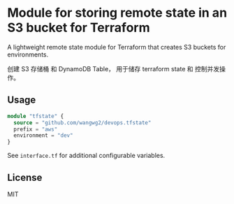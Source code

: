 # Module for storing remote state in an S3 bucket for Terraform

A lightweight remote state module for Terraform that creates S3 buckets for environments.

创建 S3 存储桶 和 DynamoDB Table， 用于储存 terraform state 和 控制并发操作。

## Usage

```terraform
module "tfstate" {
  source = "github.com/wangwg2/devops.tfstate"
  prefix = "aws"
  environment = "dev"
}
```

See `interface.tf` for additional configurable variables.

## License

MIT
